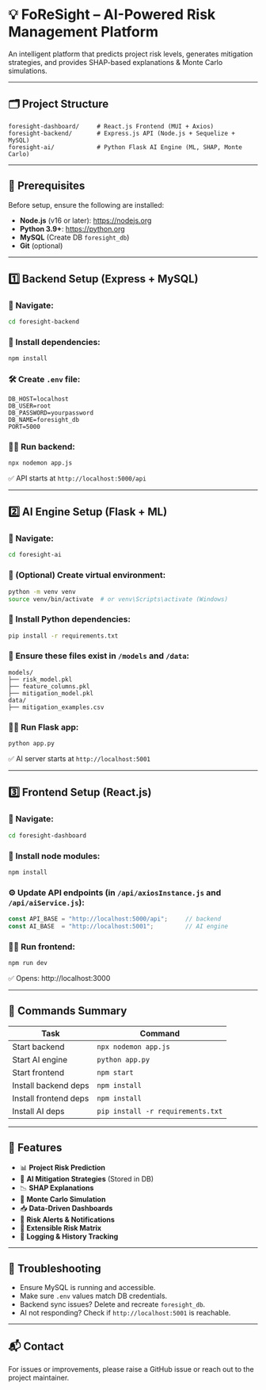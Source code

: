 # 💡 FoReSight – AI-Powered Risk Management Platform

An intelligent platform that predicts project risk levels, generates mitigation strategies, and provides SHAP-based explanations & Monte Carlo simulations.

---

## 🗂️ Project Structure

```
foresight-dashboard/     # React.js Frontend (MUI + Axios)
foresight-backend/       # Express.js API (Node.js + Sequelize + MySQL)
foresight-ai/            # Python Flask AI Engine (ML, SHAP, Monte Carlo)
```

---

## 🔧 Prerequisites

Before setup, ensure the following are installed:

- **Node.js** (v16 or later): https://nodejs.org
- **Python 3.9+**: https://python.org
- **MySQL** (Create DB `foresight_db`)
- **Git** (optional)

---

## 1️⃣ Backend Setup (Express + MySQL)

### 📍 Navigate:
```bash
cd foresight-backend
```

### 🔌 Install dependencies:
```bash
npm install
```

### 🛠️ Create `.env` file:
```env
DB_HOST=localhost
DB_USER=root
DB_PASSWORD=yourpassword
DB_NAME=foresight_db
PORT=5000
```

### 🏃‍♂️ Run backend:
```bash
npx nodemon app.js
```

✅ API starts at `http://localhost:5000/api`

---

## 2️⃣ AI Engine Setup (Flask + ML)

### 📍 Navigate:
```bash
cd foresight-ai
```

### 🔁 (Optional) Create virtual environment:
```bash
python -m venv venv
source venv/bin/activate  # or venv\Scripts\activate (Windows)
```

### 🔌 Install Python dependencies:
```bash
pip install -r requirements.txt
```

### 📁 Ensure these files exist in `/models` and `/data`:
```
models/
├── risk_model.pkl
├── feature_columns.pkl
├── mitigation_model.pkl
data/
├── mitigation_examples.csv
```

### 🏃‍♂️ Run Flask app:
```bash
python app.py
```

✅ AI server starts at `http://localhost:5001`

---

## 3️⃣ Frontend Setup (React.js)

### 📍 Navigate:
```bash
cd foresight-dashboard
```

### 🔌 Install node modules:
```bash
npm install
```

### ⚙️ Update API endpoints (in `/api/axiosInstance.js` and `/api/aiService.js`):
```js
const API_BASE = "http://localhost:5000/api";     // backend
const AI_BASE  = "http://localhost:5001";         // AI engine
```

### 🏃‍♂️ Run frontend:
```bash
npm run dev
```

✅ Opens: http://localhost:3000

---

## 🔄 Commands Summary

| Task                  | Command                            |
|-----------------------|-------------------------------------|
| Start backend         | `npx nodemon app.js`               |
| Start AI engine       | `python app.py`                    |
| Start frontend        | `npm start`                        |
| Install backend deps  | `npm install`                      |
| Install frontend deps | `npm install`                      |
| Install AI deps       | `pip install -r requirements.txt`  |

---

## 🚀 Features

- 📊 **Project Risk Prediction**
- 🧠 **AI Mitigation Strategies** (Stored in DB)
- 📉 **SHAP Explanations**
- 🔁 **Monte Carlo Simulation**
- 📥 **Data-Driven Dashboards**
- 🔔 **Risk Alerts & Notifications**
- 🧩 **Extensible Risk Matrix**
- 🧾 **Logging & History Tracking**

---

## 🐞 Troubleshooting

- Ensure MySQL is running and accessible.
- Make sure `.env` values match DB credentials.
- Backend sync issues? Delete and recreate `foresight_db`.
- AI not responding? Check if `http://localhost:5001` is reachable.

---

## 📬 Contact

For issues or improvements, please raise a GitHub issue or reach out to the project maintainer.